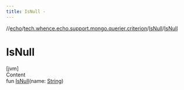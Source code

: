 ```yaml
---
title: IsNull -
---
```

//[echo](../../index.md)/[tech.whence.echo.support.mongo.querier.criterion](../index.md)/[IsNull](index.md)/[IsNull](-is-null.md)



# IsNull  
[jvm]  
Content  
fun [IsNull](-is-null.md)(name: [String](https://kotlinlang.org/api/latest/jvm/stdlib/kotlin/-string/index.html))  



